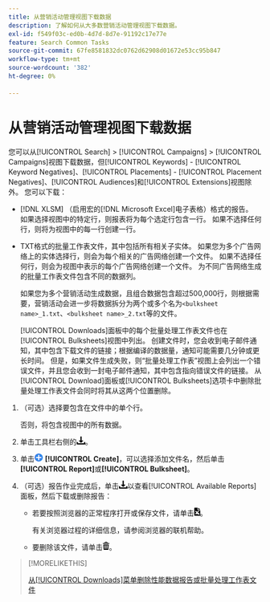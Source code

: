 ```yaml
---
title: 从营销活动管理视图下载数据
description: 了解如何从大多数营销活动管理视图下载数据。
exl-id: f549f03c-ed0b-4d7d-8d7e-91192c17e77e
feature: Search Common Tasks
source-git-commit: 67fe8581832dc0762d62908d01672e53cc95b847
workflow-type: tm+mt
source-wordcount: '382'
ht-degree: 0%

---
```


# 从营销活动管理视图下载数据

您可以从[!UICONTROL Search] > [!UICONTROL Campaigns] > [!UICONTROL Campaigns]视图下载数据，但[!UICONTROL Keywords] - [!UICONTROL Keyword Negatives]、[!UICONTROL Placements] - [!UICONTROL Placement Negatives]、[!UICONTROL Audiences]和[!UICONTROL Extensions]视图除外。 您可以下载：

* [!DNL XLSM] （启用宏的[!DNL Microsoft Excel]电子表格）格式的报告。 如果选择视图中的特定行，则报表将为每个选定行包含一行。 如果不选择任何行，则将为视图中的每一行创建一行。

* TXT格式的批量工作表文件，其中包括所有相关子实体。 如果您为多个广告网络上的实体选择行，则会为每个相关的广告网络创建一个文件。 如果不选择任何行，则会为视图中表示的每个广告网络创建一个文件。 为不同广告网络生成的批量工作表文件包含不同的数据列。

  如果您为多个营销活动生成数据，且组合数据包含超过500,000行，则根据需要，营销活动会进一步将数据拆分为两个或多个名为`<bulksheet name>_1.txt`、`<bulksheet name>_2.txt`等的文件。

  [!UICONTROL Downloads]面板中的每个批量处理工作表文件也在[!UICONTROL Bulksheets]视图中列出。 创建文件时，您会收到电子邮件通知，其中包含下载文件的链接；根据编译的数据量，通知可能需要几分钟或更长时间。 但是，如果文件生成失败，则“批量处理工作表”视图上会列出一个错误文件，并且您会收到一封电子邮件通知，其中包含指向错误文件的链接。 从[!UICONTROL Download]面板或[!UICONTROL Bulksheets]选项卡中删除批量处理工作表文件会同时将其从这两个位置删除。

1. （可选）选择要包含在文件中的单个行。

   否则，将包含视图中的所有数据。

1. 单击工具栏右侧的![报告下载](/help/search-social-commerce/assets/download.png "报告下载")。

1. 单击![创建](/help/search-social-commerce/assets/add.png "创建") **[!UICONTROL Create]**，可以选择添加文件名，然后单击&#x200B;**[!UICONTROL Report]**&#x200B;或&#x200B;**[!UICONTROL Bulksheet]**。

1. （可选）报告作业完成后，单击![报告下载](/help/search-social-commerce/assets/download.png "报告下载")以查看[!UICONTROL Available Reports]面板，然后下载或删除报告：

   * 若要按照浏览器的正常程序打开或保存文件，请单击![下载电子表格](/help/search-social-commerce/assets/download-spreadsheet.png "下载电子表格")。

     有关浏览器过程的详细信息，请参阅浏览器的联机帮助。

   * 要删除该文件，请单击![删除](/help/search-social-commerce/assets/delete.png "删除")。

>[!MORELIKETHIS]
>
>[从[!UICONTROL Downloads]菜单删除性能数据报告或批量处理工作表文件](/help/search-social-commerce/common-tasks/navigation-editing-selection/download-delete-data.md)
